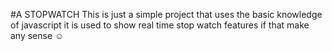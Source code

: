 #A STOPWATCH
This is just a simple project that uses the basic knowledge of javascript
it is used to show real time stop watch features if that make any sense ☺ 